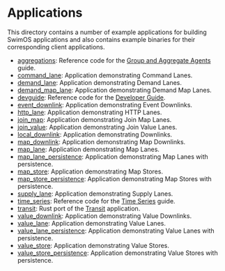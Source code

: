 # Applications

This directory contains a number of example applications for building SwimOS applications and also contains example
binaries for their corresponding client applications.

- [aggregations](aggregations): Reference code for
  the [Group and Aggregate Agents](https://www.swimos.org/server/rust/aggregations/) guide.
- [command_lane](command_lane): Application demonstrating Command Lanes.
- [demand_lane](demand_lane): Application demonstrating Demand Lanes.
- [demand_map_lane](demand_map_lane): Application demonstrating Demand Map Lanes.
- [devguide](devguide): Reference code for the [Developer Guide](https://www.swimos.org/server/rust/developer-guide/).
- [event_downlink](event_downlink): Application demonstrating Event Downlinks.
- [http_lane](http_lane): Application demonstrating HTTP Lanes.
- [join_map](join_map): Application demonstrating Join Map Lanes.
- [join_value](join_value): Application demonstrating Join Value Lanes.
- [local_downlink](local_downlink): Application demonstrating Downlinks.
- [map_downlink](map_downlink): Application demonstrating Map Downlinks.
- [map_lane](map_lane): Application demonstrating Map Lanes.
- [map_lane_persistence](map_lane_persistence): Application demonstrating Map Lanes with persistence.
- [map_store](map_store): Application demonstrating Map Stores.
- [map_store_persistence](map_store_persistence): Application demonstrating Map Stores with persistence.
- [supply_lane](supply_lane): Application demonstrating Supply Lanes.
- [time_series](time_series): Reference code for the [Time Series](https://www.swimos.org/server/rust/time-series/)
  guide.
- [transit](transit): Rust port of the [Transit](https://github.com/swimos/transit) application.
- [value_downlink](value_downlink): Application demonstrating Value Downlinks.
- [value_lane](value_lane): Application demonstrating Value Lanes.
- [value_lane_persistence](value_lane_persistence): Application demonstrating Value Lanes with persistence.
- [value_store](value_store): Application demonstrating Value Stores.
- [value_store_persistence](value_store_persistence): Application demonstrating Value Stores with persistence.